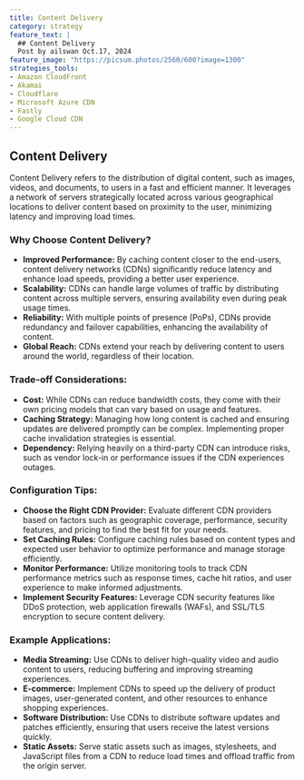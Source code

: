 ```yaml
---
title: Content Delivery
category: strategy
feature_text: |
  ## Content Delivery
  Post by ailswan Oct.17, 2024
feature_image: "https://picsum.photos/2560/600?image=1300"
strategies_tools:
- Amazon CloudFront
- Akamai
- Cloudflare
- Microsoft Azure CDN
- Fastly
- Google Cloud CDN
---
```

## Content Delivery
Content Delivery refers to the distribution of digital content, such as images, videos, and documents, to users in a fast and efficient manner. It leverages a network of servers strategically located across various geographical locations to deliver content based on proximity to the user, minimizing latency and improving load times.

### Why Choose Content Delivery?
- **Improved Performance:** By caching content closer to the end-users, content delivery networks (CDNs) significantly reduce latency and enhance load speeds, providing a better user experience.
- **Scalability:** CDNs can handle large volumes of traffic by distributing content across multiple servers, ensuring availability even during peak usage times.
- **Reliability:** With multiple points of presence (PoPs), CDNs provide redundancy and failover capabilities, enhancing the availability of content.
- **Global Reach:** CDNs extend your reach by delivering content to users around the world, regardless of their location.

### Trade-off Considerations:
- **Cost:** While CDNs can reduce bandwidth costs, they come with their own pricing models that can vary based on usage and features.
- **Caching Strategy:** Managing how long content is cached and ensuring updates are delivered promptly can be complex. Implementing proper cache invalidation strategies is essential.
- **Dependency:** Relying heavily on a third-party CDN can introduce risks, such as vendor lock-in or performance issues if the CDN experiences outages.

### Configuration Tips:
- **Choose the Right CDN Provider:** Evaluate different CDN providers based on factors such as geographic coverage, performance, security features, and pricing to find the best fit for your needs.
- **Set Caching Rules:** Configure caching rules based on content types and expected user behavior to optimize performance and manage storage efficiently.
- **Monitor Performance:** Utilize monitoring tools to track CDN performance metrics such as response times, cache hit ratios, and user experience to make informed adjustments.
- **Implement Security Features:** Leverage CDN security features like DDoS protection, web application firewalls (WAFs), and SSL/TLS encryption to secure content delivery.

### Example Applications:
- **Media Streaming:** Use CDNs to deliver high-quality video and audio content to users, reducing buffering and improving streaming experiences.
- **E-commerce:** Implement CDNs to speed up the delivery of product images, user-generated content, and other resources to enhance shopping experiences.
- **Software Distribution:** Use CDNs to distribute software updates and patches efficiently, ensuring that users receive the latest versions quickly.
- **Static Assets:** Serve static assets such as images, stylesheets, and JavaScript files from a CDN to reduce load times and offload traffic from the origin server.

